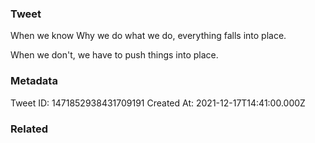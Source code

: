 ### Tweet
When we know Why we do what we do, everything falls into place.

When we don't, we have to push things into place.

### Metadata
Tweet ID: 1471852938431709191
Created At: 2021-12-17T14:41:00.000Z

### Related

